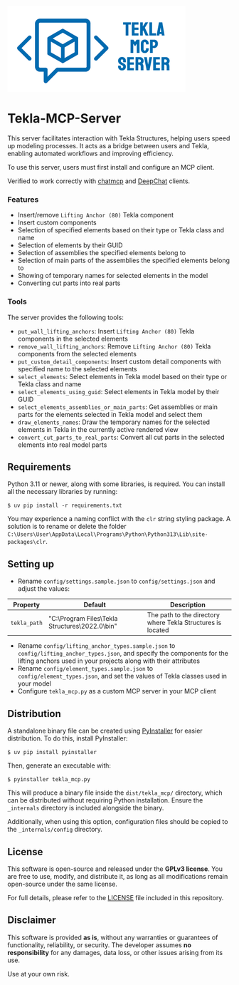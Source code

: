 ![Tekla-MCP-Server](assets/tekla_mcp_server_logo_small.png)

# Tekla-MCP-Server

This server facilitates interaction with Tekla Structures, helping users speed up modeling processes. It acts as a bridge between users and Tekla, enabling automated workflows and improving efficiency.

To use this server, users must first install and configure an MCP client.

Verified to work correctly with [chatmcp](https://github.com/daodao97/chatmcp) and [DeepChat](https://deepchat.thinkinai.xyz) clients.

### Features
- Insert/remove `Lifting Anchor (80)` Tekla component
- Insert custom components
- Selection of specified elements based on their type or Tekla class and name
- Selection of elements by their GUID
- Selection of assemblies the specified elements belong to
- Selection of main parts of the assemblies the specified elements belong to
- Showing of temporary names for selected elements in the model
- Converting cut parts into real parts

### Tools
The server provides the following tools:
- `put_wall_lifting_anchors`: Insert `Lifting Anchor (80)` Tekla components in the selected elements
- `remove_wall_lifting_anchors`: Remove `Lifting Anchor (80)` Tekla components from the selected elements
- `put_custom_detail_components`: Insert custom detail components with specified name to the selected elements
- `select_elements`: Select elements in Tekla model based on their type or Tekla class and name
- `select_elements_using_guid`: Select elements in Tekla model by their GUID
- `select_elements_assemblies_or_main_parts`: Get assemblies or main parts for the elements selected in Tekla model and select them
- `draw_elements_names`: Draw the temporary names for the selected elements in Tekla in the currently active rendered view
- `convert_cut_parts_to_real_parts`: Convert all cut parts in the selected elements into real model parts

## Requirements

Python 3.11 or newer, along with some libraries, is required. You can install all the necessary libraries by running:

    $ uv pip install -r requirements.txt

You may experience a naming conflict with the `clr` string styling package. A solution is to rename or delete the folder `C:\Users\User\AppData\Local\Programs\Python\Python313\Lib\site-packages\clr`.

## Setting up

* Rename `config/settings.sample.json` to `config/settings.json` and adjust the values:

| **Property**         | **Default**                                        | **Description**                                                                 |
|-----------------------|----------------------------------------------------|---------------------------------------------------------------------------------|
| `tekla_path`          | "C:\\Program Files\\Tekla Structures\\2022.0\\bin" | The path to the directory where Tekla Structures is located                      |

* Rename `config/lifting_anchor_types.sample.json` to `config/lifting_anchor_types.json`, and specify the components for the lifting anchors used in your projects along with their attributes
* Rename `config/element_types.sample.json` to `config/element_types.json`, and set the values of Tekla classes used in your model
* Configure `tekla_mcp.py` as a custom MCP server in your MCP client

## Distribution

A standalone binary file can be created using [PyInstaller](https://pyinstaller.org) for easier distribution. To do this, install PyInstaller:

    $ uv pip install pyinstaller

Then, generate an executable with:

    $ pyinstaller tekla_mcp.py

This will produce a binary file inside the `dist/tekla_mcp/` directory, which can be distributed without requiring Python installation. Ensure the `_internals` directory is included alongside the binary. 

Additionally, when using this option, configuration files should be copied to the `_internals/config` directory.

## License

This software is open-source and released under the **GPLv3 license**. You are free to use, modify, and distribute it, as long as all modifications remain open-source under the same license.

For full details, please refer to the [LICENSE](LICENSE) file included in this repository.

## Disclaimer

This software is provided **as is**, without any warranties or guarantees of functionality, reliability, or security. The developer assumes **no responsibility** for any damages, data loss, or other issues arising from its use. 

Use at your own risk.
